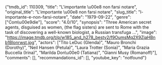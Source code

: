 {"tmdb_id": 110309, "title": "L'importante \u00e8 non farsi notare", "original_title": "L'importante \u00e8 non farsi notare", "slug_title": "l-importante-e-non-farsi-notare", "date": "1979-09-22", "genre": ["Com\u00e9die"], "score": "4.0/10", "synopsis": "Three American secret agents, disguised as women, (the flag sisters) are sent to Rome with the task of discovering a well-known biologist, a Russian transfuga ...", "image": "https://image.tmdb.org/t/p/w185_and_h278_bestv2/f9OumsMq2X9ZjaHBnb1Blonrwst.jpg", "actors": ["Tito LeDuc (Glenda)", "Mauro Bronchi (Dorothy)", "Neil Hansen (Petula)", "Laura Trotter (Sonia)", "Maria Grazia Buccella (Irina)", "Marilda Don\u00e0 (Tatiana)", "Gianni Musy (Romanoff)"], "comments": [], "recommandations_id": [], "youtube_key": "notfound"}